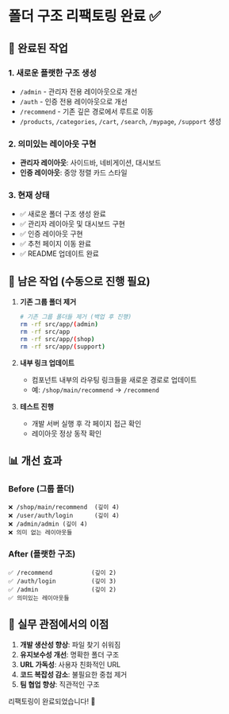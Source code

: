# 폴더 구조 리팩토링 완료 ✅

## 🎯 완료된 작업

### 1. 새로운 플랫한 구조 생성
- `/admin` - 관리자 전용 레이아웃으로 개선
- `/auth` - 인증 전용 레이아웃으로 개선
- `/recommend` - 기존 깊은 경로에서 루트로 이동
- `/products`, `/categories`, `/cart`, `/search`, `/mypage`, `/support` 생성

### 2. 의미있는 레이아웃 구현
- **관리자 레이아웃**: 사이드바, 네비게이션, 대시보드
- **인증 레이아웃**: 중앙 정렬 카드 스타일

### 3. 현재 상태
- ✅ 새로운 폴더 구조 생성 완료
- ✅ 관리자 레이아웃 및 대시보드 구현
- ✅ 인증 레이아웃 구현
- ✅ 추천 페이지 이동 완료
- ✅ README 업데이트 완료

## 🚨 남은 작업 (수동으로 진행 필요)

1. **기존 그룹 폴더 제거**
   ```bash
   # 기존 그룹 폴더들 제거 (백업 후 진행)
   rm -rf src/app/(admin)
   rm -rf src/app
   rm -rf src/app/(shop)
   rm -rf src/app/(support)
   ```

2. **내부 링크 업데이트**
   - 컴포넌트 내부의 라우팅 링크들을 새로운 경로로 업데이트
   - 예: `/shop/main/recommend` → `/recommend`

3. **테스트 진행**
   - 개발 서버 실행 후 각 페이지 접근 확인
   - 레이아웃 정상 동작 확인

## 📊 개선 효과

### Before (그룹 폴더)
```
❌ /shop/main/recommend  (깊이 4)
❌ /user/auth/login      (깊이 4)  
❌ /admin/admin (깊이 4)
❌ 의미 없는 레이아웃들
```

### After (플랫한 구조)
```
✅ /recommend           (깊이 2)
✅ /auth/login          (깊이 3)
✅ /admin               (깊이 2)
✅ 의미있는 레이아웃들
```

## 🎉 실무 관점에서의 이점

1. **개발 생산성 향상**: 파일 찾기 쉬워짐
2. **유지보수성 개선**: 명확한 폴더 구조
3. **URL 가독성**: 사용자 친화적인 URL
4. **코드 복잡성 감소**: 불필요한 중첩 제거
5. **팀 협업 향상**: 직관적인 구조

리팩토링이 완료되었습니다! 🚀
